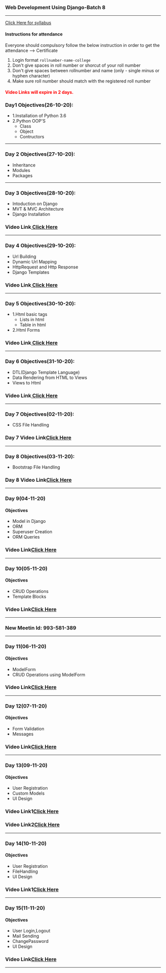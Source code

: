 ### Web Development Using Django-Batch 8
____

[Click Here for syllabus](https://drive.google.com/file/d/1OnBUWHxKIa0ixTU8uKrWTGCE7HB3PbGl/view)

#### Instructions for attendance
Everyone should compulsory follow the below instruction in order to get the attendance --> Certificate

1. Login format `rollnumber-name-college`
2. Don't give spaces in roll number or shorcut of your roll number
3. Don't give spaces between rollnumber and name (only - single minus or hyphen character)
4. Make sure roll number should match with the registered roll number


#### <font style='color:red'> Video Links will expire in 2 days.</font>

### Day1 Objectives(26-10-20):

- 1.Installation of Python 3.6
- 2.Python OOP'S
  - Class
  - Object
  - Contructors


____
### Day 2 Objectives(27-10-20):

- Inheritance
- Modules
- Packages


____
### Day 3 Objectives(28-10-20):
- Intoduction on Django
- MVT & MVC Architecture
- Django Installation
### Video Link[ Click Here](https://transcripts.gotomeeting.com/#/s/0dc1d15554688d1a0c0b027dbeec3ff95f1ed8d60a6d384f21c7d4e617133701)
____

### Day 4 Objectives(29-10-20):
- Url Building
- Dynamic Url Mapping
- HttpRequest and Http Response
- Django Templates
### Video Link[ Click Here](https://transcripts.gotomeeting.com/#/s/552b33da566f01cb636ec129f3d0a0a8220de8d51d7b8c8beacf13dcd8a7a280)
____
### Day 5 Objectives(30-10-20):
- 1.Html basic tags
  - Lists in html
  - Table in html
- 2.Html Forms
### Video Link[ Click Here](https://transcripts.gotomeeting.com/#/s/45bdd0472024e0367d0f5bad20301e69b21daf25b14a23a7d26288bc2b43a6fb)
____
### Day 6 Objectives(31-10-20):
- DTL(Django Template Language)
- Data Rendering from HTML to Views
- Views to Html
### Video Link[ Click Here](https://transcripts.gotomeeting.com/#/s/e30e0b4c42bf4f09b5c87c89ccc3158a7300d33afec9a106cc1337b2b438c933)
___________________
### Day 7 Objectives(02-11-20):
- CSS File Handling


### Day 7 Video Link[Click Here](https://transcripts.gotomeeting.com/#/s/d06eb8f43a26b06ad71970ef2a062380d85bf0213d77219a975b5815183823aa)

______________________
### Day 8 Objectives(03-11-20):
- Bootstrap File Handling


### Day 8 Video Link[Click Here](https://transcripts.gotomeeting.com/#/s/57513f56fea5f67031848432ba50bb9cdbf00340adcb6c38c86b201110f5acc9)

______________
### Day 9(04-11-20)
#### Objectives
- Model in Django
- ORM
- Superuser Creation
- ORM Queries
### Video Link[Click Here](https://transcripts.gotomeeting.com/#/s/dd46c5e72574f1d7a9d91a724aeb454c75cc0b2af80ba0490f06e06e6691490a)
___________
### Day 10(05-11-20)
#### Objectives 
- CRUD Operations
- Template Blocks
### Video Link[Click Here](https://transcripts.gotomeeting.com/#/s/519fcddd526d3adccfe59621e335ce3cdec7d35e5c37ff2ece4e39d3b0d5f0f6)
____________
### New Meetin Id: 993-581-389
__________
### Day 11(06-11-20)
#### Objectives 
- ModelForm
- CRUD Operations using ModelForm
### Video Link[Click Here](https://transcripts.gotomeeting.com/#/s/423ff1b7eb60745b5e6c90178d7617232a6b3e02be14a1012d9fcefb5d192c63)
_____________
### Day 12(07-11-20)
#### Objectives 
- Form Validation
- Messages
### Video Link[Click Here](https://transcripts.gotomeeting.com/#/s/205243ef54c53d80fd917e3034101ff3a2a934dc0fd32124c7199c6960c97cce)
_____________

### Day 13(09-11-20)
#### Objectives 
- User Registration
- Custom Models
- UI Design
### Video Link1[Click Here](https://transcripts.gotomeeting.com/#/s/d0036af2e3ee42c58aca2a7836a45d7e755f52938f18f7ebb38446cf9443cbd5)
### Video Link2[Click Here](https://transcripts.gotomeeting.com/#/s/6eca2312520c28cabecb808e2b0ad220032bf347eae4acc9c94143dd3979833e)
_____________

### Day 14(10-11-20)
#### Objectives 
- User Registration
- FileHandling
- UI Design

### Video Link1[Click Here](https://transcripts.gotomeeting.com/#/s/766e8dc8ee2f189d4237e57d5ade95f295895ee3e18dddcbc14c3e4828845330)

_____________

### Day 15(11-11-20)
#### Objectives 
- User Login,Logout
- Mail Sending
- ChangePassword
- UI Design

### Video Link[Click Here](https://transcripts.gotomeeting.com/#/s/64891269cbc46bcdce4ea3655c25f9fe38c345604981b3cc7b557ae4fc106d78)

_____________

